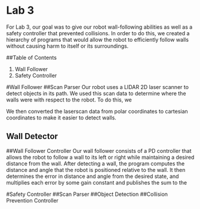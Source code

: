# Lab 3
For Lab 3, our goal was to give our robot wall-following abilities as well as a safety controller that prevented collisions. In order to do this, we created a hierarchy of programs that would allow the robot to efficiently follow walls without causing harm to itself or its surroundings. 

##Table of Contents
1. Wall Follower
2. Safety Controller

#Wall Follower
##Scan Parser
Our robot uses a LIDAR 2D laser scanner to detect objects in its path. We used this scan data to determine where the walls were with respect to the robot. To do this, we 

We then converted the laserscan data from polar coordinates to cartesian coordinates to make it easier to detect walls.
## Wall Detector

##Wall Follower Controller
Our wall follower consists of a PD controller that allows the robot to follow a wall to its left or right while maintaining a desired distance from the wall. After detecting a wall, the  program computes the distance and angle that the robot is positioned relative to the wall. It then determines the error in distance and angle from the desired state, and multiplies each error by some gain constant and publishes the sum to the 

#Safety Controller
##Scan Parser
##Object Detection
##Collision Prevention Controller
